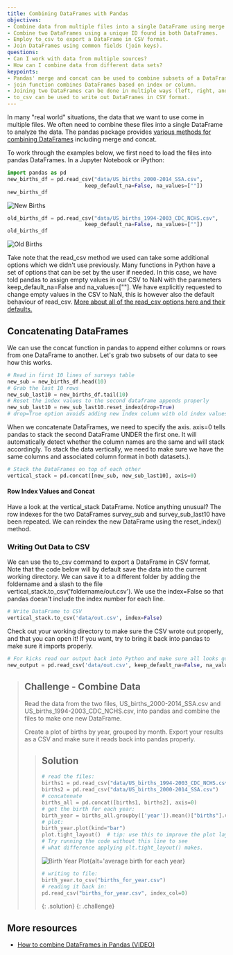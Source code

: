 ```yaml
---
title: Combining DataFrames with Pandas
objectives:
- Combine data from multiple files into a single DataFrame using merge and concat.
- Combine two DataFrames using a unique ID found in both DataFrames.
- Employ to_csv to export a DataFrame in CSV format.
- Join DataFrames using common fields (join keys).
questions:
- Can I work with data from multiple sources?
- How can I combine data from different data sets?
keypoints:
- Pandas' merge and concat can be used to combine subsets of a DataFrame, or even data from different files.
- join function combines DataFrames based on index or column.
- Joining two DataFrames can be done in multiple ways (left, right, and inner) depending on what data must be in the final DataFrame.
- to_csv can be used to write out DataFrames in CSV format.
---
```


In many "real world" situations, the data that we want to use come in multiple files. We often need to combine these files into a single DataFrame to analyze the data. The pandas package provides [various methods for combining DataFrames](https://pandas.pydata.org/pandas-docs/stable/user_guide/merging.html) including merge and concat.

To work through the examples below, we first need to load the files into pandas DataFrames. In a Jupyter Notebook or iPython:

``` python
import pandas as pd
new_births_df = pd.read_csv("data/US_births_2000-2014_SSA.csv",
                         keep_default_na=False, na_values=[""])
new_births_df
```

![New Births](/assets/img/new-births.png)

``` python
old_births_df = pd.read_csv("data/US_births_1994-2003_CDC_NCHS.csv",
                         keep_default_na=False, na_values=[""])
old_births_df
```

![Old Births](/assets/img/old-births.png)

Take note that the read_csv method we used can take some additional options which we didn't use previously. Many functions in Python have a set of options that can be set by the user if needed. In this case, we have told pandas to assign empty values in our CSV to NaN with the parameters keep_default_na=False and na_values=[""]. We have explicitly requested to change empty values in the CSV to NaN, this is however also the default behaviour of read_csv. [More about all of the read_csv options here and their defaults.](https://pandas.pydata.org/pandas-docs/stable/reference/api/pandas.read_csv.html#pandas.read_csv)

## Concatenating DataFrames

We can use the concat function in pandas to append either columns or rows from one DataFrame to another. Let's grab two subsets of our data to see how this works.

``` python
# Read in first 10 lines of surveys table
new_sub = new_births_df.head(10)
# Grab the last 10 rows
new_sub_last10 = new_births_df.tail(10)
# Reset the index values to the second dataframe appends properly
new_sub_last10 = new_sub_last10.reset_index(drop=True)
# drop=True option avoids adding new index column with old index values
```

When we concatenate DataFrames, we need to specify the axis. axis=0 tells pandas to stack the second DataFrame UNDER the first one. It will automatically detect whether the column names are the same and will stack accordingly. To stack the data vertically, we need to make sure we have the same columns and associated column format in both datasets.).

``` python
# Stack the DataFrames on top of each other
vertical_stack = pd.concat([new_sub, new_sub_last10], axis=0)
```

#### Row Index Values and Concat

Have a look at the vertical_stack DataFrame. Notice anything unusual? The row indexes for the two DataFrames survey_sub and survey_sub_last10 have been repeated. We can reindex the new DataFrame using the reset_index() method.



### Writing Out Data to CSV

We can use the to_csv command to export a DataFrame in CSV format. Note that the code below will by default save the data into the current working directory. We can save it to a different folder by adding the foldername and a slash to the file vertical_stack.to_csv('foldername/out.csv'). We use the index=False so that pandas doesn't include the index number for each line.

``` python
# Write DataFrame to CSV
vertical_stack.to_csv('data/out.csv', index=False)
```

Check out your working directory to make sure the CSV wrote out properly, and that you can open it! If you want, try to bring it back into pandas to make sure it imports properly.

``` python
# For kicks read our output back into Python and make sure all looks good
new_output = pd.read_csv('data/out.csv', keep_default_na=False, na_values=[""])
```

> ## Challenge - Combine Data
>
> Read the data from the two files, US_births_2000-2014_SSA.csv and US_births_1994-2003_CDC_NCHS.csv, into pandas and combine the files to make one new DataFrame.
>
> Create a plot of births by year, grouped by month. Export your results as a CSV and make sure it reads back into pandas properly.
>
> > ## Solution
> >
> > ``` python
> > # read the files:
> > births1 = pd.read_csv("data/US_births_1994-2003_CDC_NCHS.csv")
> > births2 = pd.read_csv("data/US_births_2000-2014_SSA.csv")
> > # concatenate
> > births_all = pd.concat([births1, births2], axis=0)
> > # get the birth for each year:
> > birth_year = births_all.groupby(['year']).mean()["births"].unstack()
> > # plot:
> > birth_year.plot(kind="bar")
> > plot.tight_layout()  # tip: use this to improve the plot layout. 
> > # Try running the code without this line to see 
> > # what difference applying plt.tight_layout() makes.
> > ```
> >
> > ![Birth Year Plot](birth-year-plot.png){alt='average birth for each year}
> >
> > ``` python
> > # writing to file:
> > birth_year.to_csv("births_for_year.csv")
> > # reading it back in:
> > pd.read_csv("births_for_year.csv", index_col=0)
> > ```
> >
> > {: .solution} {: .challenge}


## More resources

- [How to combine DataFrames in Pandas (VIDEO)](https://www.youtube.com/watch?v=wzN1UyfRSWI)
